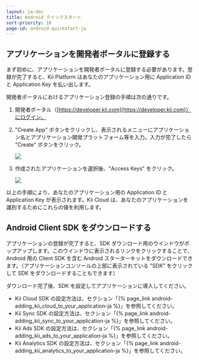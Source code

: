 ```yaml
---
layout: ja-doc
title: Android クイックスタート
sort-priority: 10
page-id: android-quickstart-ja
---
```

## アプリケーションを開発者ポータルに登録する

まず初めに、アプリケーションを開発者ポータルに登録する必要があります。登録が完了すると、Kii Platform はあなたのアプリケーション用に Application ID と Application Key を払い出します。

開発者ポータルにおけるアプリケーション登録の手順は次の通りです。

1.  開発者ポータル（[https://developer.kii.com](https://developer.kii.com)）にログイン。

2.  "Create App" ボタンをクリックし、表示されるメニューにアプリケーション名とアプリケーション開発プラットフォーム等を入力。入力が完了したら "Create" ボタンをクリック。

    ![](01.png)

3.  作成されたアプリケーションを選択後、"Access Keys" をクリック。

    ![](02.png)

以上の手順により、あなたのアプリケーション用の Application ID と Application Key が表示されます。Kii Cloud は、あなたのアプリケーションを識別するためにこれらの値を利用します。

## Android Client SDK をダウンロードする

アプリケーションの登録が完了すると、SDK ダウンロード用のウインドウがポップアップします。このウインドウに表示されるリンクをクリックすることで、Android 用の Client SDK を含む Android スターターキットをダウンロードできます。（アプリケーションコンソールの上部に表示されている "SDK" をクリックして SDK をダウンロードすることもできます）

ダウンロード完了後、SDK を設定してアプリケーションに導入してください。

*   Kii Cloud SDK の設定方法は、セクション「{% page_link android-adding_kii_cloud_to_your_application-ja %}」を参照してください。
*   Kii Sync SDK の設定方法は、セクション「{% page_link android-adding_kii_sync_to_your_application-ja %}」を参照してください。
*   Kii Ads SDK の設定方法は、セクション「{% page_link android-adding_kii_ads_to_your_application-ja %}」を参照してください。
*   Kii Analytics SDK の設定方法は、セクション「{% page_link android-adding_kii_analytics_to_your_application-ja %}」を参照してください。
